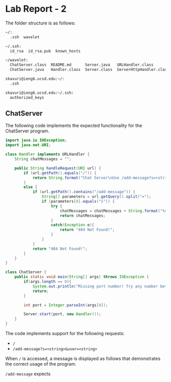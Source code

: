 # **Lab Report - 2**

The folder structure is as follows:
```bash
~/:
  .ssh  wavelet

~/.ssh:
  id_rsa  id_rsa.pub  known_hosts

~/wavelet:
  ChatServer.class  README.md      Server.java   URLHandler.class
  ChatServer.java   Handler.class  Server.class  ServerHttpHandler.class

skavuri@ieng6.ucsd.edu:~/:
  .ssh

skavuri@ieng6.ucsd.edu:~/.ssh:
  authorized_keys
```

## ChatServer

The following code implements the expected functionality for the ChatServer program. 

```java
import java.io.IOException;
import java.net.URI;

class Handler implements URLHandler {
    String chatMessages = "";

    public String handleRequest(URI url) {
        if (url.getPath().equals("/")) {
            return String.format("Chat Server\nUse /add-message?s=<string>&user=<string> to add message");
        }
        else {
            if (url.getPath().contains("/add-message")) {
                String[] parameters = url.getQuery().split("=");
                if (parameters[0].equals("s")) {
                    try {
                        chatMessages = chatMessages + String.format("%s: %s\n", parameters[2], parameters[1].split("&")[0]);
                        return chatMessages;
                    }
                    catch(Exception e){
                        return "404 Not Found!";
                    }
                }
            }
            return "404 Not Found!";
        }
    }
}

class ChatServer {
    public static void main(String[] args) throws IOException {
        if(args.length == 0){
            System.out.println("Missing port number! Try any number between 1024 to 49151");
            return;
        }

        int port = Integer.parseInt(args[0]);

        Server.start(port, new Handler());
    }
}
```

The code implements support for the following requests:
- `/`
- `/add-message?s=<string>&user=<string>`

When `/` is accessed, a message is displayed as follows that demonstrates the correct usage of the program.


`/add-message` expects 




